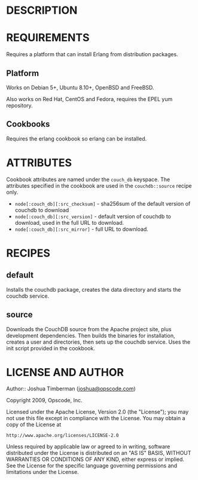 DESCRIPTION
===========

REQUIREMENTS
============

Requires a platform that can install Erlang from distribution packages.

Platform
--------

Works on Debian 5+, Ubuntu 8.10+, OpenBSD and FreeBSD.

Also works on Red Hat, CentOS and Fedora, requires the EPEL yum repository.

Cookbooks
---------

Requires the erlang cookbook so erlang can be installed.

ATTRIBUTES
==========

Cookbook attributes are named under the `couch_db` keyspace. The attributes specified in the cookbook are used in the `couchdb::source` recipe only.

* `node[:couch_db][:src_checksum]` - sha256sum of the default version of couchdb to download
* `node[:couch_db][:src_version]` - default version of couchdb to download, used in the full URL to download.
* `node[:couch_db][:src_mirror]` - full URL to download.

RECIPES
=======

default
-------

Installs the couchdb package, creates the data directory and starts the couchdb service.

source
------

Downloads the CouchDB source from the Apache project site, plus development dependencies. Then builds the binaries for installation, creates a user and directories, then sets up the couchdb service. Uses the init script provided in the cookbook.

LICENSE AND AUTHOR
==================

Author:: Joshua Timberman (<joshua@opscode.com>)

Copyright 2009, Opscode, Inc.

Licensed under the Apache License, Version 2.0 (the "License");
you may not use this file except in compliance with the License.
You may obtain a copy of the License at

    http://www.apache.org/licenses/LICENSE-2.0

Unless required by applicable law or agreed to in writing, software
distributed under the License is distributed on an "AS IS" BASIS,
WITHOUT WARRANTIES OR CONDITIONS OF ANY KIND, either express or implied.
See the License for the specific language governing permissions and
limitations under the License.

